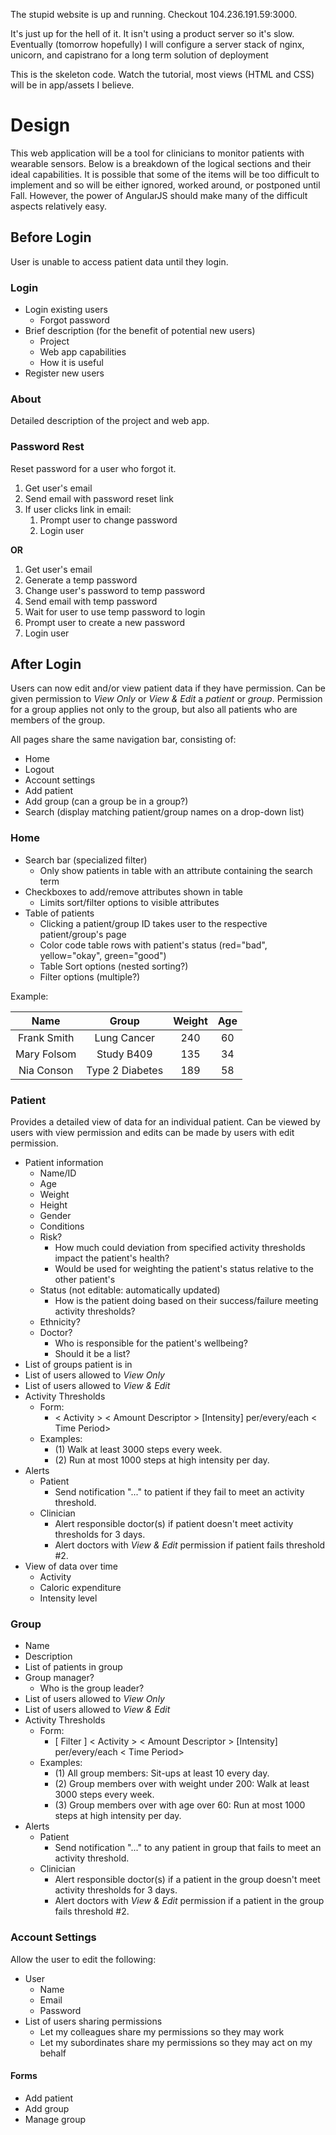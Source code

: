 The stupid website is up and running. Checkout 104.236.191.59:3000.

It's just up for the hell of it. It isn't using a product server so it's slow. Eventually (tomorrow hopefully) I will configure a server stack of nginx, unicorn, and capistrano for a long term solution of deployment

This is the skeleton code. Watch the tutorial, most views (HTML and CSS) will be in app/assets I believe. 

# Design

This web application will be a tool for clinicians to monitor patients with wearable sensors. Below is a breakdown of the logical sections and their ideal capabilities. It is possible that some of the items will be too difficult to implement and so will be either ignored, worked around, or postponed until Fall. However, the power of AngularJS should make many of the difficult aspects relatively easy.

## Before Login

User is unable to access patient data until they login.

### Login

* Login existing users
  - Forgot password
* Brief description (for the benefit of potential new users)
  - Project
  - Web app capabilities
  - How it is useful
* Register new users

### About

Detailed description of the project and web app.

### Password Rest

Reset password for a user who forgot it.

1. Get user's email
2. Send email with password reset link 
3. If user clicks link in email:
    1. Prompt user to change password
    2. Login user

**OR**

1. Get user's email
2. Generate a temp password
3. Change user's password to temp password
2. Send email with temp password 
5. Wait for user to use temp password to login
6. Prompt user to create a new password
7. Login user

## After Login

Users can now edit and/or view patient data if they have permission. Can be given permission to *View Only* or *View & Edit* a *patient* or *group*. Permission for a group applies not only to the group, but also all patients who are members of the group. 

All pages share the same navigation bar, consisting of:

* Home
* Logout
* Account settings
* Add patient
* Add group (can a group be in a group?)
* Search (display matching patient/group names on a drop-down list)

### Home

* Search bar (specialized filter)
  - Only show patients in table with an attribute containing the search term 
* Checkboxes to add/remove attributes shown in table
  - Limits sort/filter options to visible attributes
* Table of patients
  - Clicking a patient/group ID takes user to the respective patient/group's page
  - Color code table rows with patient's status (red="bad", yellow="okay", green="good")
  - Table Sort options (nested sorting?) 
  - Filter options (multiple?)

Example:

| Name         | Group           | Weight | Age |
| :----------: | :-------------: | :----: | :-: |
| Frank Smith  | Lung Cancer     | 240    | 60  |
| Mary Folsom  | Study B409      | 135    | 34  |
| Nia Conson   | Type 2 Diabetes | 189    | 58  |

### Patient

Provides a detailed view of data for an individual patient. Can be viewed by users with view permission and edits can be made by users with edit permission.

* Patient information
  - Name/ID
  - Age
  - Weight
  - Height
  - Gender
  - Conditions
  - Risk? 
    * How much could deviation from specified activity thresholds impact the patient's health? 
    * Would be used for weighting the patient's status relative to the other patient's
  - Status (not editable: automatically updated)
    * How is the patient doing based on their success/failure meeting activity thresholds?
  - Ethnicity?
  - Doctor? 
    * Who is responsible for the patient's wellbeing?
    * Should it be a list?
* List of groups patient is in
* List of users allowed to *View Only*
* List of users allowed to *View & Edit*
* Activity Thresholds
  - Form:
    * < Activity > < Amount Descriptor > [Intensity] per/every/each < Time Period>
  - Examples:
    * (1) Walk at least 3000 steps every week.
    * (2) Run at most 1000 steps at high intensity per day.
* Alerts
  - Patient
    * Send notification "..." to patient if they fail to meet an activity threshold.
  - Clinician
    * Alert responsible doctor(s) if patient doesn't meet activity thresholds for 3 days.
    * Alert doctors with *View & Edit* permission if patient fails threshold #2.
* View of data over time
  - Activity
  - Caloric expenditure
  - Intensity level

### Group

* Name
* Description
* List of patients in group
* Group manager?
  - Who is the group leader?
* List of users allowed to *View Only*
* List of users allowed to *View & Edit*
* Activity Thresholds
  - Form:
    * [ Filter ] < Activity > < Amount Descriptor > [Intensity] per/every/each < Time Period>
  - Examples:
    * (1) All group members: Sit-ups at least 10 every day.
    * (2) Group members over with weight under 200: Walk at least 3000 steps every week.
    * (3) Group members over with age over 60: Run at most 1000 steps at high intensity per day.
* Alerts
  - Patient
    * Send notification "..." to any patient in group that fails to meet an activity threshold.
  - Clinician
    * Alert responsible doctor(s) if a patient in the group doesn't meet activity thresholds for 3 days.
    * Alert doctors with *View & Edit* permission if a patient in the group fails threshold #2.

### Account Settings

Allow the user to edit the following:

* User
  - Name
  - Email
  - Password
* List of users sharing permissions
  - Let my colleagues share my permissions so they may work 
  - Let my subordinates share my permissions so they may act on my behalf

#### Forms

* Add patient
* Add group
* Manage group
